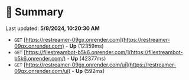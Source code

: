 # 📖 Summary
Last updated: **5/8/2024, 10:20:30 AM**

- `GET` [https://restreamer-09gx.onrender.com](https://restreamer-09gx.onrender.com) - **Up** (12359ms)
- `GET` [https://filestreambot-b5k6.onrender.com/](https://filestreambot-b5k6.onrender.com/) - **Up** (42377ms)
- `GET` [https://restreamer-09gx.onrender.com/ui](https://restreamer-09gx.onrender.com/ui) - **Up** (592ms)
